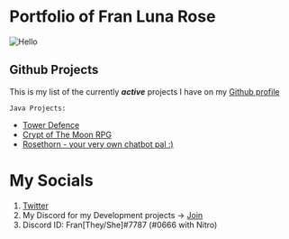 # Portfolio of Fran Luna Rose
![Hello](https://c.tenor.com/Py3PtpNEJJ0AAAAd/cat-lurking.gif)


## Github Projects 
This is my list of the currently _**active**_ projects I have on my [Github profile](https://github.com/FranFranJams)

`Java Projects:`
- [Tower Defence](https://github.com/FranFranJams/Java-Tower-Defense)
- [Crypt of The Moon RPG](https://github.com/FranFranJams/MoonCryptTheGame)
- [Rosethorn - your very own chatbot pal :)](https://github.com/FranFranJams/rosethorn)








# My Socials
1. [Twitter](https://twitter.com/_FranFranJams_)
2. My Discord for my Development projects -> [Join](https://discord.gg/RuFCDdaHyN)
3. Discord ID: Fran[They/She]#7787 (#0666 with Nitro)
